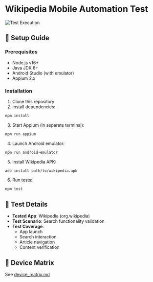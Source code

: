 # Wikipedia Mobile Automation Test

![Test Execution](screenshots/search_results.png)

## 🚀 Setup Guide

### Prerequisites
- Node.js v16+
- Java JDK 8+
- Android Studio (with emulator)
- Appium 2.x

### Installation
1. Clone this repository
2. Install dependencies:
```bash
npm install
```

3. Start Appium (in separate terminal):
```bash
npm run appium
```

4. Launch Android emulator:
```bash
npm run android-emulator
```

5. Install Wikipedia APK:
```bash
adb install path/to/wikipedia.apk
```

6. Run tests:
```bash
npm test
```

## 📝 Test Details
- **Tested App**: Wikipedia (org.wikipedia)
- **Test Scenario**: Search functionality validation
- **Test Coverage**: 
  - App launch
  - Search interaction
  - Article navigation
  - Content verification

## 📱 Device Matrix
See [device_matrix.md](docs/device_matrix.md)